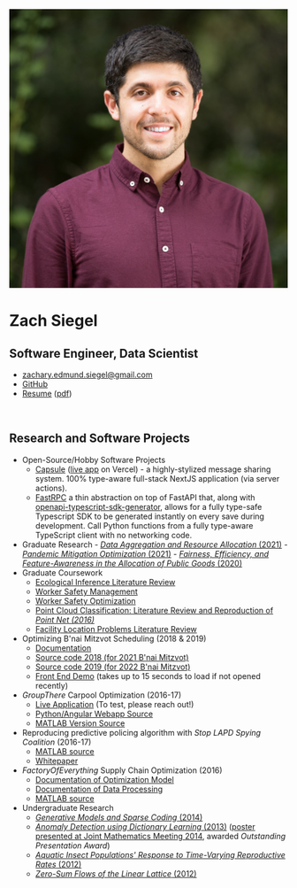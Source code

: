 <link type="text/css" rel="stylesheet" href="styles.css">
<div class="mainDetails">
	<div id="headshot" >
			<img src="anderson_headshot.jpg" alt="Zach Siegel" />
	</div>
	<div id="name">
		<h1 style="margin-bottom : 1px;">Zach Siegel</h1>
		<h2>Software Engineer, Data Scientist</h2>
	</div>
	<div id="contactDetails" >
		<ul>
			<li><a href="mailto:zachary.edmund.siegel@gmail.com" target="_blank">zachary.edmund.siegel@gmail.com</a></li>
			<!-- <li><a href="mailto:zachary.siegel.phd@anderson.ucla.edu" target="_blank">zachary.siegel.phd@anderson.ucla.edu</a></li> -->
			<li><a href="https://github.com/zsiegel92">GitHub</a></li>
			<!-- <li><a href="https://grouptherenow.com">grouptherenow.com</a></li> -->
			<li><a href="https://zsiegel92.github.io/resume/resume_siegel.html">Resume</a> (<a href="https://zsiegel92.github.io/resume/resume_siegel.pdf">pdf</a>)</li>
		</ul>
	</div>
	<div class="clear"></div>
</div>
<br>

## Research and Software Projects

- Open-Source/Hobby Software Projects
  - [Capsule](https://github.com/zsiegel92/capsule) ([live app](https://capsulepartner.vercel.app/) on Vercel) - a highly-stylized message sharing system. 100% type-aware full-stack NextJS application (via server actions).
  - [FastRPC](https://github.com/zsiegel92/fastRPC) a thin abstraction on top of FastAPI that, along with [openapi-typescript-sdk-generator](https://github.com/triggerdotdev/openapi-typescript-sdk-generator), allows for a fully type-safe Typescript SDK to be generated instantly on every save during development. Call Python functions from a fully type-aware TypeScript client with no networking code.
- Graduate Research - [_Data Aggregation and Resource Allocation_ (2021)](https://zsiegel92.github.io/writing_repo/UCLA/polling/data_aggregation.pdf) - [_Pandemic Mitigation Optimization_ (2021)](https://zsiegel92.github.io/writing_repo/UCLA/disaster_mitigation/covid_mitigation.pdf) - [_Fairness, Efficiency, and Feature-Awareness in the Allocation of
  Public Goods_ (2020)](https://zsiegel92.github.io/writing_repo/UCLA/polling/alpha_fairness.pdf)
- Graduate Coursework
  - [Ecological Inference Literature Review](https://zsiegel92.github.io/writing_repo/UCLA/stats203/ecological_inference.pdf)
  - [Worker Safety Management](https://zsiegel92.github.io/writing_repo/UCLA/mgmt298d/dangerous_work.pdf)
  - [Worker Safety Optimization](https://zsiegel92.github.io/writing_repo/UCLA/ee236c/dangerous_work.pdf)
  - [Point Cloud Classification: Literature Review and Reproduction of _Point Net (2016)_](https://zsiegel92.github.io/writing_repo/UCLA/math273/pointnet.pdf)
  - [Facility Location Problems Literature Review](https://zsiegel92.github.io/writing_repo/UCLA/mgmt242/pmedian.pdf)
- Optimizing B'nai Mitzvot Scheduling (2018 & 2019)
  - [Documentation](https://zsiegel92.github.io/mitzvah_writeup/Mitzvah.pdf)
  - [Source code 2018 (for 2021 B'nai Mitzvot)](https://github.com/zsiegel92/mitzvah_scheduler)
  - [Source code 2019 (for 2022 B'nai Mitzvot)](https://github.com/zsiegel92/mitzvah_2022)
  - [Front End Demo](https://mitzvah-scheduler.herokuapp.com/form) (takes up to 15 seconds to load if not opened recently)
- _GroupThere_ Carpool Optimization (2016-17)
  - [Live Application](http://www.grouptherenow.com) (To test, please reach out!)
  - [Python/Angular Webapp Source](https://github.com/zsiegel92/poolchat)
  - [MATLAB Version Source](https://github.com/zsiegel92/GroupThere)
- Reproducing predictive policing algorithm with _Stop LAPD Spying Coalition_ (2016-17)
  - [MATLAB source](https://github.com/zsiegel92/HotspotsInLA)
  - [Whitepaper](https://zsiegel92.github.io/writing_repo/Predpol.pdf)
- _FactoryOfEverything_ Supply Chain Optimization (2016)
  - [Documentation of Optimization Model](https://zsiegel92.github.io/optcentral/parameter_description_optcentral.pdf)
  - [Documentation of Data Processing](https://zsiegel92.github.io/optcentral/Theo_Letter_9-8-2016.pdf)
  - [MATLAB source](https://github.com/zsiegel92/optcentral)
- Undergraduate Research
  - [ _Generative Models and Sparse Coding_ (2014)](https://zsiegel92.github.io/writing_repo/Thesis.pdf)
  - [_Anomaly Detection using Dictionary Learning_ (2013)](https://zsiegel92.github.io/writing_repo/Wavefields_Report_compressed.pdf) ([poster presented at Joint Mathematics Meeting 2014](https://zsiegel92.github.io/writing_repo/wavefield_poster.pdf), awarded _Outstanding Presentation Award_)
  - [_Aquatic Insect Populations' Response to Time-Varying Reproductive Rates_ (2012)](https://zsiegel92.github.io/writing_repo/Aquatic_Insects.pdf)
  - [_Zero-Sum Flows of the Linear Lattice_ (2012)](https://zsiegel92.github.io/writing_repo/Zero_Sum_Flows.pdf)

<!-- ## Visualization -->

<!-- * [Physics Tutorial](https://zsiegel92.github.io/Nikki_B)
* [Web Development Tutorial](https://zsiegel92.github.io/Eitan_S)
* [Python Trouble Tutorial](https://zsiegel92.github.io/evilpython)
* [Interactive Jupyter Notebook (Regression)](http://localhost:8888/notebooks/Math%20Camp%20Assignment%20with%20Slider.ipynb) -->
<!-- * [Juggling](https://zsiegel92.github.io/juggling/) -->
